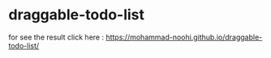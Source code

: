 # draggable-todo-list

for see the result click here : https://mohammad-noohi.github.io/draggable-todo-list/
